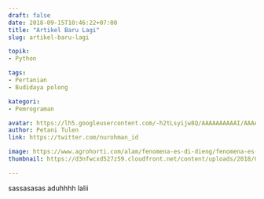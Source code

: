 ```yaml
---
draft: false
date: 2018-09-15T10:46:22+07:00
title: "Artikel Baru Lagi"
slug: artikel-baru-lagi

topik:
- Python

tags:
- Pertanian
- Budidaya polong

kategori:
- Pemrograman

avatar: https://lh5.googleusercontent.com/-h2tLsyijw8Q/AAAAAAAAAAI/AAAAAAAACys/WBpjN_34z3o/s32-c/photo.jpg
author: Petani Tulen
link: https://twitter.com/nurohman_id

image: https://www.agrohorti.com/alam/fenomena-es-di-dieng/fenomena-es-di-dieng.jpg
thumbnail: https://d3nfwcxd527z59.cloudfront.net/content/uploads/2018/09/14112152/Federico-Macheda-Cristiano-Ronaldo.jpg

---
```

sassasasas
aduhhhh lalii
<!--more-->
